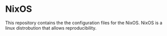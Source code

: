 # NixOS
This repository contains the the configuration files for the NixOS. NixOS is a linux distrobution that allows reproducibility.

